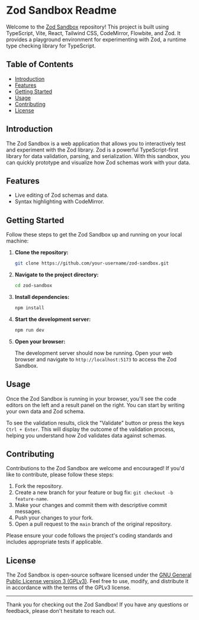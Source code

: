 # Zod Sandbox Readme

Welcome to the [Zod Sandbox](https://zod-sandbox.vercel.app/) repository! This project is built using TypeScript, Vite, React, Tailwind CSS, CodeMirror, Flowbite, and Zod. It provides a playground environment for experimenting with Zod, a runtime type checking library for TypeScript.

## Table of Contents

- [Introduction](#introduction)
- [Features](#features)
- [Getting Started](#getting-started)
- [Usage](#usage)
- [Contributing](#contributing)
- [License](#license)

## Introduction

The Zod Sandbox is a web application that allows you to interactively test and experiment with the Zod library. Zod is a powerful TypeScript-first library for data validation, parsing, and serialization. With this sandbox, you can quickly prototype and visualize how Zod schemas work with your data.

## Features

- Live editing of Zod schemas and data.
- Syntax highlighting with CodeMirror.

## Getting Started

Follow these steps to get the Zod Sandbox up and running on your local machine:

1. **Clone the repository:**

   ```bash
   git clone https://github.com/your-username/zod-sandbox.git
   ```
2. **Navigate to the project directory:**

   ```bash
   cd zod-sandbox
   ```
3. **Install dependencies:**

   ```bash
   npm install
   ```
4. **Start the development server:**

   ```bash
   npm run dev
   ```
5. **Open your browser:**

   The development server should now be running. Open your web browser and navigate to `http://localhost:5173` to access the Zod Sandbox.

## Usage

Once the Zod Sandbox is running in your browser, you'll see the code editors on the left and a result panel on the right. You can start by writing your own data and Zod schema.

To see the validation results, click the "Validate" button or press the keys `Ctrl + Enter`. This will display the outcome of the validation process, helping you understand how Zod validates data against schemas.

## Contributing

Contributions to the Zod Sandbox are welcome and encouraged! If you'd like to contribute, please follow these steps:

1. Fork the repository.
2. Create a new branch for your feature or bug fix: `git checkout -b feature-name`.
3. Make your changes and commit them with descriptive commit messages.
4. Push your changes to your fork.
5. Open a pull request to the `main` branch of the original repository.

Please ensure your code follows the project's coding standards and includes appropriate tests if applicable.

## License

The Zod Sandbox is open-source software licensed under the [GNU General Public License version 3 (GPLv3)](LICENSE). Feel free to use, modify, and distribute it in accordance with the terms of the GPLv3 license.

---

Thank you for checking out the Zod Sandbox! If you have any questions or feedback, please don't hesitate to reach out.
